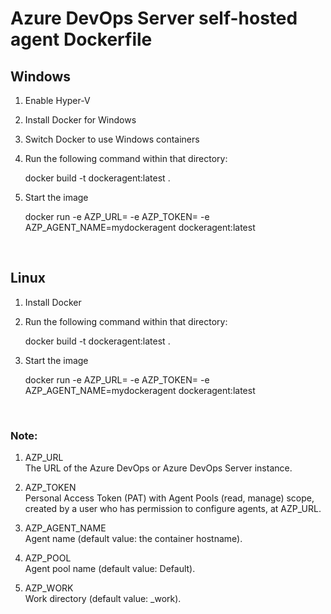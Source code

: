 # Azure DevOps Server self-hosted agent Dockerfile

## Windows
1.  Enable Hyper-V
2.  Install Docker for Windows
3.  Switch Docker to use Windows containers
4.  Run the following command within that directory: 
    
    docker build -t dockeragent:latest .

5.  Start the image

    docker run -e AZP_URL=<Azure DevOps instance> -e AZP_TOKEN=<PAT token> -e AZP_AGENT_NAME=mydockeragent dockeragent:latest

<br>

## Linux
1.  Install Docker
2.  Run the following command within that directory:

    docker build -t dockeragent:latest .
3.  Start the image

    docker run -e AZP_URL=<Azure DevOps instance> -e AZP_TOKEN=<PAT token> -e AZP_AGENT_NAME=mydockeragent dockeragent:latest

<br>

### Note:

1.  AZP_URL<br>
The URL of the Azure DevOps or Azure DevOps Server instance.

2.  AZP_TOKEN<br>
Personal Access Token (PAT) with Agent Pools (read, manage) scope, created by a user who has permission to configure agents, at AZP_URL.

3.  AZP_AGENT_NAME<br>
Agent name (default value: the container hostname).

4.  AZP_POOL<br>
Agent pool name (default value: Default).

5.  AZP_WORK<br>
Work directory (default value: _work).